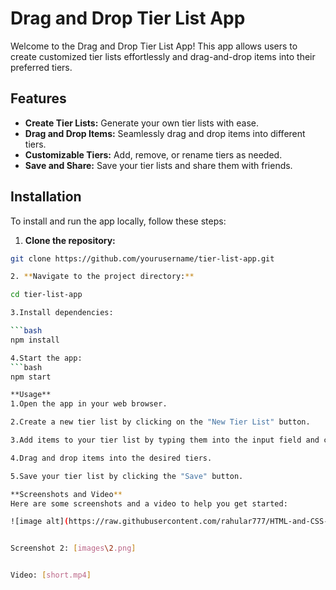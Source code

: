 # Drag and Drop Tier List App

Welcome to the Drag and Drop Tier List App! This app allows users to create customized tier lists effortlessly and drag-and-drop items into their preferred tiers.

## Features

- **Create Tier Lists:** Generate your own tier lists with ease.
- **Drag and Drop Items:** Seamlessly drag and drop items into different tiers.
- **Customizable Tiers:** Add, remove, or rename tiers as needed.
- **Save and Share:** Save your tier lists and share them with friends.

## Installation

To install and run the app locally, follow these steps:

1. **Clone the repository:**

```bash
git clone https://github.com/yourusername/tier-list-app.git

2. **Navigate to the project directory:**

cd tier-list-app

3.Install dependencies:

```bash
npm install

4.Start the app:
```bash
npm start

**Usage**
1.Open the app in your web browser.

2.Create a new tier list by clicking on the "New Tier List" button.

3.Add items to your tier list by typing them into the input field and clicking "Add."

4.Drag and drop items into the desired tiers.

5.Save your tier list by clicking the "Save" button.

**Screenshots and Video**
Here are some screenshots and a video to help you get started:

![image alt](https://raw.githubusercontent.com/rahular777/HTML-and-CSS-mini-projects-/f02a6b8a818be92fb0b55209fe630b914b3b50a5/images/1.png)


Screenshot 2: [images\2.png]


Video: [short.mp4]
 
